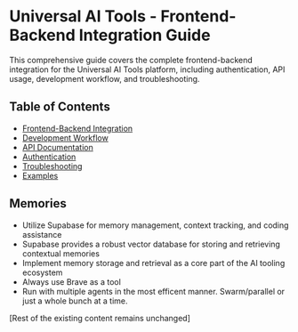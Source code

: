 # Universal AI Tools - Frontend-Backend Integration Guide

This comprehensive guide covers the complete frontend-backend integration for the Universal AI Tools platform, including authentication, API usage, development workflow, and troubleshooting.

## Table of Contents
- [Frontend-Backend Integration](#frontend-backend-integration)
- [Development Workflow](#development-workflow)
- [API Documentation](#api-documentation)
- [Authentication](#authentication)
- [Troubleshooting](#troubleshooting)
- [Examples](#examples)

## Memories

- Utilize Supabase for memory management, context tracking, and coding assistance
- Supabase provides a robust vector database for storing and retrieving contextual memories
- Implement memory storage and retrieval as a core part of the AI tooling ecosystem
- Always use Brave as a tool
- Run with multiple agents in the most efficent manner. Swarm/parallel or just a whole bunch at a time.

[Rest of the existing content remains unchanged]
